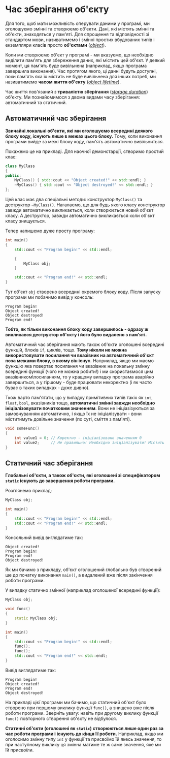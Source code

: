 # Час зберігання об'єкту

Для того, щоб мати можливість оперувати даними у програмі, ми оголошуємо змінні та створюємо об'єкти. Дані, які містять змінні та об'єкти, знаходяться у пам'яті. Для спрощення та відповідності зі стандартом мови, називатимемо і змінні простих вбудованих типів і екземпляри класів просто **об'єктами** \([_object_](http://en.cppreference.com/w/cpp/language/object)\).

Коли ми створюємо об'єкт у програмі - ми вказуємо, що необхідно виділити пам'ять для збереження даних, які містить цей об'єкт. У деякий момент, ця пам'ять буде вивільнена \(наприклад, якщо програма завершила виконання\). Час протягом якого, ці данні будуть доступні, поки пам'ять яка їх містить не буде вивільнена для інших потреб, ми називатимемо **часом життя об'єкту** \([_object lifetime_](http://en.cppreference.com/w/cpp/language/lifetime)\).

Час життя пов'язаний з **тривалістю зберігання** \([_storage duration_](http://en.cppreference.com/w/cpp/language/storage_duration)\) об'єкту. Ми познайомимося з двома видами часу зберігання: автоматичний та статичний.

## Автоматичний час зберігання

**Звичайні локальні об'єкти, які ми оголошуємо всередині деякого блоку коду, існують лише в межах цього блоку.** Тому, коли виконання програми вийде за межі блоку коду, пам'ять автоматично вивільниться.

Покажемо це на прикладі. Для наочної демонстарції, створимо простий клас:

```cpp
class MyClass
{
public:
    MyClass() { std::cout << "Object created!" << std::endl; }
    ~MyClass() { std::cout << "Object destroyed!" << std::endl; }
};
```

Цей клас має два спеціальні методи: конструктор `MyClass()` та деструктор `~MyClass()`. Нагалаємо, що для будь якого класу конструктор завжди автоматично викликається, коли створюється новий об'єкт класу. А деструктор, завжди автоматично викликається коли об'єкт класу знищується.

Тепер напишемо дуже просту програму:

```cpp
int main()
{
    std::cout << "Program begin!" << std::endl;

    {
        MyClass obj;
    }

    std::cout << "Program end!" << std::endl;
}
```

Тут об'єкт `obj` створено всередині окремого блоку коду. Після запуску програми ми побачимо вивід у консоль:

```text
Program begin!
Object created!
Object destroyed!
Program end!
```

**Тобто, як тільки виконання блоку коду завершилось - одразу ж викликався деструктор об'єкту і його було видалено з пам'яті.**

Автоматичний час зберігання мають також об'єкти оголошені всередині функцій, блоків `if`, циклів, тощо. **Тому ніколи не можна використовувати посилання чи вказівник на автоматичний об'єкт поза межами блоку, в якому він існує.** Наприклад, якщо ми маємо функцію яка повертає посилання чи вказівник на локальну змінну всередині функції \(чого не можна робити!\) і ми скористаємося цим вказівником\посиланням, то у кращому випадку програма аварійно завершиться, а у гіршому - буде працювати некоректно \(і як часто буває в таких випадках - дуже дивно\).

Ткож варто пам'ятати, що у випадку примітивних типів такіх як `int`, `float`, `bool`, вказівників тощо, **автоматичні змінні завжди необхідно ініціалізовувати початковим значенням**. Вони не ініціазізуються за замовчуванням автоматично, і якщо їх не ініціалізувати - вони міститимуть довільне значення \(по суті, сміття з пам'яті\).

```cpp
void someFunc()
{
    int value1 = 0; // Коректно - ініціалізовано значенням 0
    int value2;     // Не правильно! Необхідно ініціалізувати! Містить "сміття" з пам'яті.
}
```

## Статичний час зберігання

**Глобальні об'єкти, а також об'єкти, які оголошені зі специфікатором **`static`** існують до завершення роботи програми.**

Розглянемо приклад:

```cpp
MyClass obj;

int main()
{
    std::cout << "Program begin!" << std::endl;
    std::cout << "Program end!" << std::endl;
}
```

Консольний вивід виглядатиме так:

```text
Object created!
Program begin!
Program end!
Object destroyed!
```

Як ми бачимо з прикладу, об'єкт оголошений глобально був створений ше до початку виконання `main()`, а видалений вже після закінчення роботи програми.

У випадку статично змінної \(наприклад оголошеної всередині функції\):

```cpp
MyClass obj;

void func()
{
    static MyClass obj;
}

int main()
{
    std::cout << "Program begin!" << std::endl;
    func();
    func();
    std::cout << "Program end!" << std::endl;
}
```

Вивід виглядатиме так:

```text
Program begin!
Object created!
Program end!
Object destroyed!
```

На прикладі цієї програми ми бачимо, що статичний об'єкт було створено при першому виклику функції `func()`, а знищено вже після роботи програми. Зверніть увагу: навіть при другому виклику функції `func()` повторного створення об'єкту не відбулося.

**Статичні об'єкти \(оголошені як **`static`**\) створюються лише один раз за час роботи програми і існують до кінця її роботи.** Наприклад, якщо ми оголосимо змінну типу `int` у функції та присвоїмо їй якесь значення, то при наступному виклику ця змінна матиме те ж саме значення, яке ми їй присвоїли.

